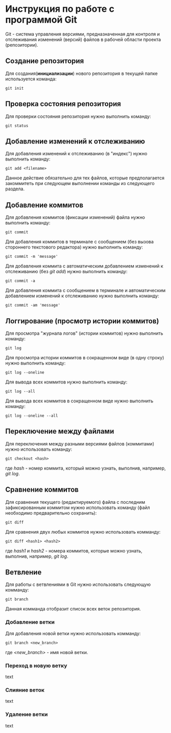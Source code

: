 # Инструкция по работе с программой Git

Git - система управления версиями, предназначенная для контроля и отслеживания изменений (версий) файлов в рабочей области проекта (репозитории).

## Создание репозитория

Для создания(**инициализации**) нового репозитория в текущей папке используется команда:

    git init

## Проверка состояния репозитория

Для проверки состояния репозитория нужно выполнить команду:

    git status

## Добавление изменений к отслеживанию

Для добавления изменений к отслеживанию (в "индекс") нужно выполнить команду:

    git add <filename>

Данное действие обязательно для тех файлов, которые предполагается закоммитеть при следующем выполнении команды из следующего раздела.

## Добавление коммитов

Для добавления коммитов (фиксации изменений) файла нужно выполнить команду:

    git commit

Для добавления коммитов в терминале с сообщением (без вызова стороннего текстового редактора) нужно выполнить команду:

    git commit -m 'message'

Для добавления коммита с автоматическим добавлением изменений к отслеживанию (без *git add*) нужно выполнить команду:

    git commit -a

Для добавления коммита с сообщением в терминале и автоматическим добавлением изменений к отслеживанию нужно выполнить команду:

    git commit -am 'message'

## Логгирование (просмотр истории коммитов)

Для просмотра "журнала логов" (истории коммитов) нужно выполнить команду:

    git log

Для просмотра истории коммитов в сокращенном виде (в одну строку) нужно выполнить команду:

    git log --oneline

Для вывода всех коммитов нужно выполнить команду:

    git log --all

Для вывода всех коммитов в сокращенном виде нужно выполнить команду:

    git log --oneline --all

## Переключение между файлами

Для переключения между разными версиями файлов (коммитами) нужно использовать команду:

    git checkout <hash>

где *hash* - номер коммита, который можно узнать, выполнив, например, *git log*.

## Сравнение коммитов

Для сравнения текущего (редактируемого) файла с последним зафиксированным коммитом нужно использовать команду (файл необходимо предварительно сохранить):

    git diff

Для сравнения двух любых коммитов нужно использовать комманду:

    git diff <hash1> <hash2>

где *hash1* и *hash2* - номера коммитов, которые можно узнать, выполнив, например, *git log*.

## Ветвление

Для работы с ветвлениями в Git нужно использовать следующую комманду:

    git branch

Данная комманда отобразит список всех веток репозитория.

### Добавление ветки

Для добавления новой ветки нужно использовать комманду:

    git branch <new_branch>

где *<new_branch>* - имя новой ветки.

### Переход в новую ветку

text

### Слияние веток

text

### Удаление ветки

text